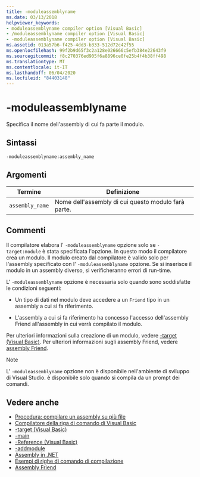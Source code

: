 ```yaml
---
title: -moduleassemblyname
ms.date: 03/13/2018
helpviewer_keywords:
- moduleassemblyname compiler option [Visual Basic]
- /moduleassemblyname compiler option [Visual Basic]
- -moduleassemblyname compiler option [Visual Basic]
ms.assetid: 013a57b6-f425-4dd3-b333-512d72c42f55
ms.openlocfilehash: 99f2b9d65f3c2a128e026666c5efb384e22643f9
ms.sourcegitcommit: f8c270376ed905f6a8896ce0fe25b4f4b38ff498
ms.translationtype: MT
ms.contentlocale: it-IT
ms.lasthandoff: 06/04/2020
ms.locfileid: "84403148"
---
```

# <a name="-moduleassemblyname"></a>-moduleassemblyname
Specifica il nome dell'assembly di cui fa parte il modulo.  
  
## <a name="syntax"></a>Sintassi  
  
```console  
-moduleassemblyname:assembly_name  
```  
  
## <a name="arguments"></a>Argomenti  
  
|Termine|Definizione|  
|---|---|  
|`assembly_name`|Nome dell'assembly di cui questo modulo farà parte.|  
  
## <a name="remarks"></a>Commenti  
 Il compilatore elabora l' `-moduleassemblyname` opzione solo se `-target:module` è stata specificata l'opzione. In questo modo il compilatore crea un modulo. Il modulo creato dal compilatore è valido solo per l'assembly specificato con l' `-moduleassemblyname` opzione. Se si inserisce il modulo in un assembly diverso, si verificheranno errori di run-time.  
  
 L' `-moduleassemblyname` opzione è necessaria solo quando sono soddisfatte le condizioni seguenti:  
  
- Un tipo di dati nel modulo deve accedere a un `Friend` tipo in un assembly a cui si fa riferimento.  
  
- L'assembly a cui si fa riferimento ha concesso l'accesso dell'assembly Friend all'assembly in cui verrà compilato il modulo.  
  
 Per ulteriori informazioni sulla creazione di un modulo, vedere [-target (Visual Basic)](target.md). Per ulteriori informazioni sugli assembly Friend, vedere [assembly Friend](../../../standard/assembly/friend.md).  
  
> [!NOTE]
> L' `-moduleassemblyname` opzione non è disponibile nell'ambiente di sviluppo di Visual Studio. è disponibile solo quando si compila da un prompt dei comandi.  
  
## <a name="see-also"></a>Vedere anche

- [Procedura: compilare un assembly su più file](../../../framework/app-domains/build-multifile-assembly.md)
- [Compilatore della riga di comando di Visual Basic](index.md)
- [-target (Visual Basic)](target.md)
- [-main](main.md)
- [-Reference (Visual Basic)](reference.md)
- [-addmodule](addmodule.md)
- [Assembly in .NET](../../../standard/assembly/index.md)
- [Esempi di righe di comando di compilazione](sample-compilation-command-lines.md)
- [Assembly Friend](../../../standard/assembly/friend.md)
